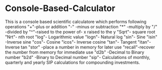 # Console-Based-Calculator
This is a console based scientific calculatore which performs following operations
"+"-plus or addition
"-" -minus or subtraction
"*" -multiply by
"/" -divided by
"^"-raised to the power of- x raised to the y
"Sqrt"- square root
"Nrt"- nth root
"log"- Logarithmic value
"logn"- Natural log
"sin"- Sine
"isin" -Inverse sine
"cos"- Cosine
"icos"- Inverse cosine
"tan"- Tangent
"itan"- Inverse tan
"stor" -place a number in memory for later use
"recall"-recover the number from memory for immediate use
"d2b" -Decimal to Binary number
"b2d" -Binary to Decimal number
"sip"- Calculations of monthly, quarterly and yearly SIP calculations for compounding investments.



